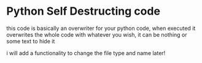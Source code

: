 # Python Self Destructing code
this code is basically an overwriter for your python code, when executed it overwrites the whole code with whatever you wish, it can be nothing or some text to hide it

i will add a functionality to change the file type and name later!
